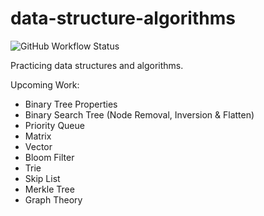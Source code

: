 # data-structure-algorithms

![GitHub Workflow Status](https://github.com/willywill/data-structure-algorithms/actions/workflows/pipeline.yml/badge.svg)

Practicing data structures and algorithms.

Upcoming Work:

- Binary Tree Properties
- Binary Search Tree (Node Removal, Inversion & Flatten)
- Priority Queue
- Matrix
- Vector
- Bloom Filter
- Trie
- Skip List
- Merkle Tree
- Graph Theory
